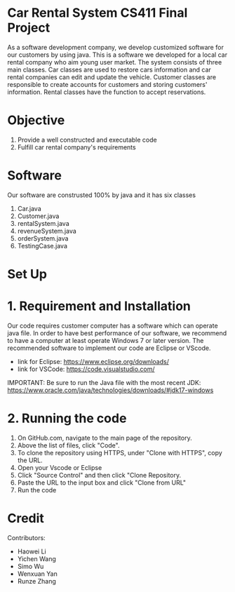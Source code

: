 # Car Rental System   CS411    Final Project
As a software development company, we develop customized software for our customers by using java. This is a software we developed for a local car rental company who aim young user market. The system consists of three main classes. Car classes are used to restore cars information and car rental companies can edit and update the vehicle. Customer classes are responsible to create accounts for customers and storing customers' information. Rental classes have the function to accept reservations.

# Objective
1. Provide a well constructed and executable code
2. Fulfill car rental company's requirements

# Software
Our software are construsted 100% by java and it has six classes
1. Car.java
2. Customer.java
3. rentalSystem.java
4. revenueSystem.java
5. orderSystem.java
6. TestingCase.java

# Set Up
# 1. Requirement and Installation
Our code requires customer computer has a software which can operate java file. In order to have best performance of our software, we recommend to have a computer at least operate Windows 7 or later version. The recommended software to implement our code are Eclipse or VScode. 
- link for Eclipse: https://www.eclipse.org/downloads/
- link for VSCode: https://code.visualstudio.com/

IMPORTANT: Be sure to run the Java file with the most recent JDK: https://www.oracle.com/java/technologies/downloads/#jdk17-windows

# 2. Running the code
1. On GitHub.com, navigate to the main page of the repository.
2. Above the list of files, click "Code".
3. To clone the repository using HTTPS, under "Clone with HTTPS", copy the URL.
4. Open your Vscode or Eclipse
5. Click "Source Control" and then click "Clone Repository.
6. Paste the URL to the input box and click "Clone from URL"
7. Run the code


# Credit
Contributors:
- Haowei Li 
- Yichen Wang
- Simo Wu
- Wenxuan Yan
- Runze Zhang
